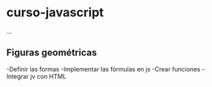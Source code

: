 # curso-javascript

...

## Figuras geométricas

-Definir las formas
-Implementar las fórmulas en js
-Crear funciones
-Integrar jv con HTML